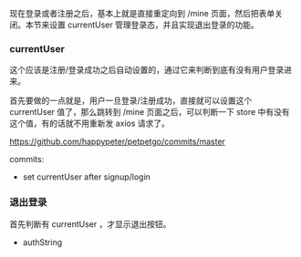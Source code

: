 现在登录或者注册之后，基本上就是直接重定向到 /mine 页面，然后把表单关闭。本节来设置 currentUser 管理登录态，并且实现退出登录的功能。

### currentUser

这个应该是注册/登录成功之后自动设置的，通过它来判断到底有没有用户登录进来。

首先要做的一点就是，用户一旦登录/注册成功，直接就可以设置这个 currentUser 值了，那么跳转到 /mine 页面之后，可以判断一下 store 中有没有这个值，有的话就不用重新发 axios 请求了。


https://github.com/happypeter/petpetgo/commits/master

commits:

- set currentUser after signup/login

### 退出登录

首先判断有 currentUser ，才显示退出按钮。

- authString
